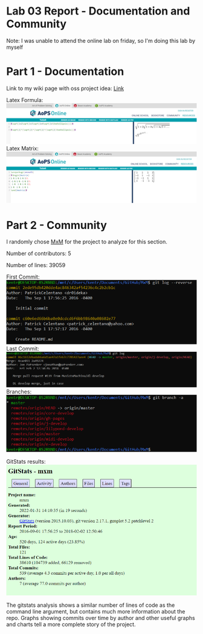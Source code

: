 # Lab 03 Report - Documentation and Community

Note: I was unable to attend the online lab on friday, so I'm doing this lab by myself

# Part 1 - Documentation

Link to my wiki page with oss project idea: [Link](https://github.com/ryantk3nt/oss/wiki/Ryan-Kent's-Wiki)

Latex Formula: ![Screenshot](latex1.PNG)
Latex Matrix: ![Screenshot](latex2.PNG)

# Part 2 - Community

I randomly chose [MxM](https://github.com/musicexmachina/mxm) for the project to analyze for this section.

Number of contributors: 5

Number of lines: 39059

First Commit: 
![First Commit](firstcommit.PNG)
Last Commit: 
![Last Commit](lastcommit.PNG)
Branches: 
![Branches](branches.PNG)

GitStats results: 
![GitStats](gitstats.PNG)

The gitstats analysis shows a similar number of lines of code as the command line argument, but contains much more information about the repo. Graphs showing commits over time by author and other useful graphs and charts tell a more complete story of the project. 
